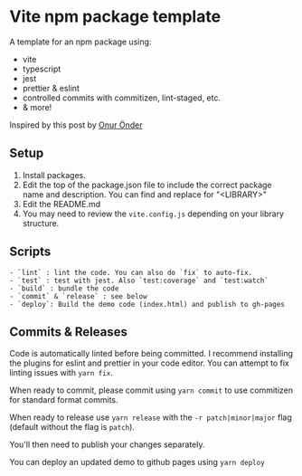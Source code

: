# Vite npm package template

A template for an npm package using:

- vite
- typescript
- jest
- prettier & eslint
- controlled commits with commitizen, lint-staged, etc.
- & more!

Inspired by this post by [Onur Önder](https://onderonur.netlify.app/blog/creating-a-typescript-library-with-vite/)

## Setup

1. Install packages.
1. Edit the top of the package.json file to include the correct package name and description. You can find and replace for "\<LIBRARY\>"
1. Edit the README.md
1. You may need to review the `vite.config.js` depending on your library structure.

## Scripts

    - `lint` : lint the code. You can also do `fix` to auto-fix.
    - `test` : test with jest. Also `test:coverage` and `test:watch`
    - `build` : bundle the code
    - `commit` & `release` : see below
    - `deploy`: Build the demo code (index.html) and publish to gh-pages

## Commits & Releases

Code is automatically linted before being committed. I recommend installing the plugins for eslint and prettier in your code editor. You can attempt to fix linting issues with `yarn fix`.

When ready to commit, please commit using `yarn commit` to use commitizen for standard format commits.

When ready to release use `yarn release` with the `-r patch|minor|major` flag (default without the flag is `patch`).

You'll then need to publish your changes separately.

You can deploy an updated demo to github pages using `yarn deploy`
